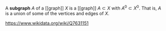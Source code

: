 A **subgraph** $A$ of a [[graph]] $X$ is a [[graph]] $A\subset X$ with $A^0\subset X^0$. That is, $A$ is a union of some of the vertices and edges of $X$. 

https://www.wikidata.org/wiki/Q7631151